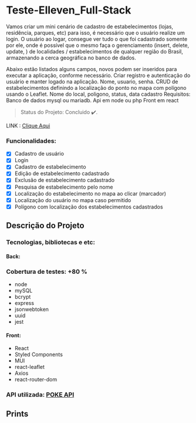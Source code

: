 # Teste-Elleven_Full-Stack

Vamos criar um mini cenário de cadastro de estabelecimentos (lojas, residência, parques, etc) para isso, é necessário que o usuário realize um login. O usuário ao logar, consegue ver tudo o que foi cadastrado somente por ele, onde é possível que o mesmo faça o gerenciamento (insert, delete, update, ) de localidades / estabelecimentos de qualquer região do Brasil, armazenando a cerca geográfica no banco de dados.

Abaixo estão listados alguns campos, novos podem ser inseridos para executar a aplicação, conforme necessário.
Criar registro e autenticação do usuário e manter logado na aplicação.
Nome, usuario, senha.
CRUD de estabelecimentos definindo a localização do ponto no mapa com polígono usando o Leaflet.
Nome do local, poligono, status, data cadastro
Requisitos:
Banco de dados mysql ou mariadb.
Api em node ou php
Front em react

> Status do Projeto: Concluido :heavy_check_mark:.

LINK : [Clique Aqui](https://arlindo-teste-elleven.surge.sh/)

### Funcionalidades:

- [x] Cadastro de usuário
- [x] Login
- [x] Cadastro de estabelecimento
- [x] Edição de estabelecimento cadastrado
- [x] Exclusão de estabelecimento cadastrado
- [x] Pesquisa de estabelecimento pelo nome
- [x] Localização do estabelecimento no mapa ao clicar (marcador)
- [x] Localização do usuário no mapa caso permitido 
- [x] Polígono com localização dos estabelecimentos cadastrados

## Descrição do Projeto
<p></p>

### Tecnologias, bibliotecas e etc:

#### Back:
### Cobertura de testes: +80 %

- node
- mySQL
- bcrypt
- express
- jsonwebtoken
- uuid
- jest

#### Front:

- React
- Styled Components
- MUI
- react-leaflet
- Axios
- react-router-dom

### API utilizada: [POKE API]()

## Prints
